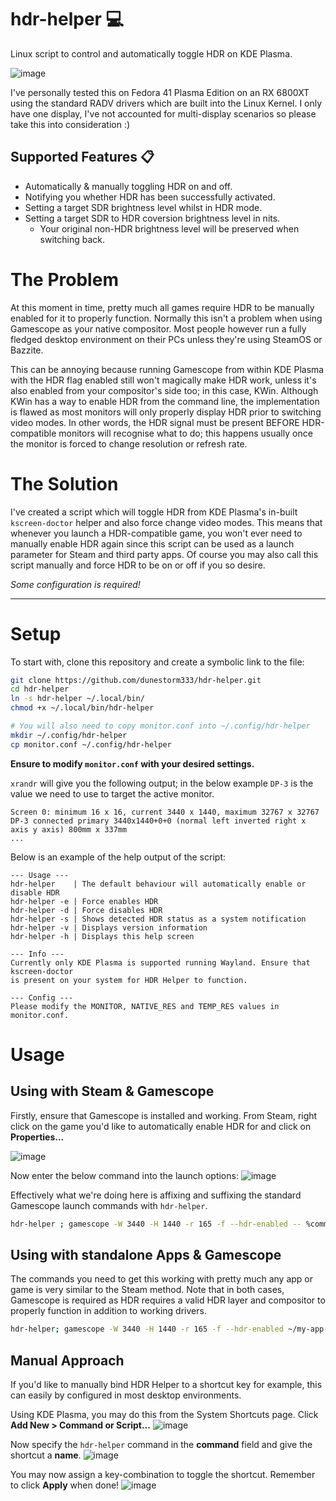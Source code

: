 # hdr-helper 💻
Linux script to control and automatically toggle HDR on KDE Plasma.

![image](https://github.com/user-attachments/assets/87bc05e1-9235-487c-a61f-c03f273b3e4a)

I've personally tested this on Fedora 41 Plasma Edition on an RX 6800XT using the standard RADV drivers which
are built into the Linux Kernel. I only have one display, I've not accounted for multi-display scenarios so 
please take this into consideration :)

## Supported Features 📋
- Automatically & manually toggling HDR on and off.
- Notifying you whether HDR has been successfully activated.
- Setting a target SDR brightness level whilst in HDR mode.
- Setting a target SDR to HDR coversion brightness level in nits.
    - Your original non-HDR brightness level will be preserved when switching back.

# The Problem
At this moment in time, pretty much all games require HDR to be manually enabled for it to properly function. Normally
this isn't a problem when using Gamescope as your native compositor. Most people however run a fully fledged desktop
environment on their PCs unless they're using SteamOS or Bazzite.

This can be annoying because running Gamescope from within KDE Plasma with the HDR flag enabled still won't magically
make HDR work, unless it's also enabled from your compositor's side too; in this case, KWin. Although KWin has a way
to enable HDR from the command line, the implementation is flawed as most monitors will only properly display HDR
prior to switching video modes. In other words, the HDR signal must be present BEFORE HDR-compatible monitors will
recognise what to do; this happens usually once the monitor is forced to change resolution or refresh rate.

# The Solution
I've created a script which will toggle HDR from KDE Plasma's in-built `kscreen-doctor` helper and also force change
video modes. This means that whenever you launch a HDR-compatible game, you won't ever need to manually enable HDR
again since this script can be used as a launch parameter for Steam and third party apps. Of course you may also call
this script manually and force HDR to be on or off if you so desire.

*Some configuration is required!*

---

# Setup
To start with, clone this repository and create a symbolic link to the file:
```bash
git clone https://github.com/dunestorm333/hdr-helper.git
cd hdr-helper
ln -s hdr-helper ~/.local/bin/
chmod +x ~/.local/bin/hdr-helper

# You will also need to copy monitor.conf into ~/.config/hdr-helper
mkdir ~/.config/hdr-helper
cp monitor.conf ~/.config/hdr-helper
```

**Ensure to modify `monitor.conf` with your desired settings.**

`xrandr` will give you the following output; in the below example `DP-3` is the value we need to use to target
the active monitor.
```
Screen 0: minimum 16 x 16, current 3440 x 1440, maximum 32767 x 32767
DP-3 connected primary 3440x1440+0+0 (normal left inverted right x axis y axis) 800mm x 337mm
...
```

Below is an example of the help output of the script:
```
--- Usage ---
hdr-helper    | The default behaviour will automatically enable or disable HDR
hdr-helper -e | Force enables HDR
hdr-helper -d | Force disables HDR
hdr-helper -s | Shows detected HDR status as a system notification
hdr-helper -v | Displays version information
hdr-helper -h | Displays this help screen

--- Info ---
Currently only KDE Plasma is supported running Wayland. Ensure that kscreen-doctor
is present on your system for HDR Helper to function.

--- Config ---
Please modify the MONITOR, NATIVE_RES and TEMP_RES values in monitor.conf.
```

# Usage
## Using with Steam & Gamescope
Firstly, ensure that Gamescope is installed and working.
From Steam, right click on the game you'd like to automatically enable HDR for and click on **Properties...**

![image](https://github.com/user-attachments/assets/d8d654bf-3f74-4d7a-bb73-088674b73701)

Now enter the below command into the launch options:
![image](https://github.com/user-attachments/assets/5cbe5129-2d1c-48ab-82d0-5f19be39c15a)

Effectively what we're doing here is affixing and suffixing the standard Gamescope launch commands with `hdr-helper`.
``` bash
hdr-helper ; gamescope -W 3440 -H 1440 -r 165 -f --hdr-enabled -- %command% ; hdr-helper
```
## Using with standalone Apps & Gamescope
The commands you need to get this working with pretty much any app or game is very similar to the Steam method. Note that in both
cases, Gamescope is required as HDR requires a valid HDR layer and compositor to properly function in addition to working drivers.
``` bash
hdr-helper; gamescope -W 3440 -H 1440 -r 165 -f --hdr-enabled ~/my-app-or-game; hdr-helper
```
## Manual Approach
If you'd like to manually bind HDR Helper to a shortcut key for example, this can easily by configured in most desktop environments.

Using KDE Plasma, you may do this from the System Shortcuts page. Click **Add New > Command or Script...**
![image](https://github.com/user-attachments/assets/9bed0ef1-d299-4275-831b-2339bb7ebc45)

Now specify the `hdr-helper` command in the **command** field and give the shortcut a **name**.
![image](https://github.com/user-attachments/assets/bbe9b5cd-0e13-488f-a648-86ace98e8533)

You may now assign a key-combination to toggle the shortcut. Remember to click **Apply** when done!
![image](https://github.com/user-attachments/assets/fdd7742e-233b-411b-a4e1-134a88658f6b)


